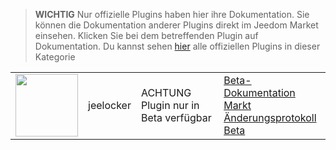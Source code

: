 
>**WICHTIG**
>Nur offizielle Plugins haben hier ihre Dokumentation. Sie können die Dokumentation anderer Plugins direkt im Jeedom Market einsehen. Klicken Sie bei dem betreffenden Plugin auf Dokumentation.
>Du kannst sehen [hier](https://market.jeedom.com/index.php?v=d&p=market&type=plugin&categorie=jeelocker) alle offiziellen Plugins in dieser Kategorie


| | | | |
|--- | --- | --- | ---|
|<img src="./beta/._icon.png" class="pluginLogo" width="100" />|jeelocker|ACHTUNG Plugin nur in Beta verfügbar<br/>|[Beta-Dokumentation](./beta/index.md)<br/>[Markt](https://market.jeedom.com/index.php?v=d&p=market_display&id=4238)<br/>[Änderungsprotokoll Beta](./beta/changelog.md)|
